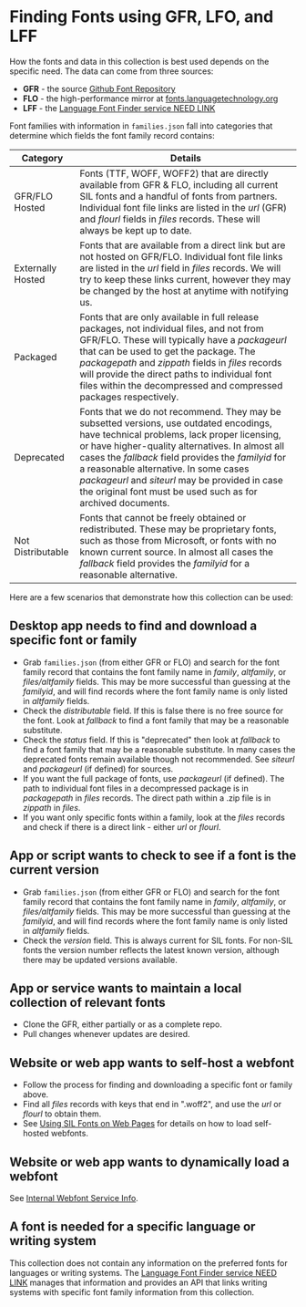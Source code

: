 # Finding Fonts using GFR, LFO, and LFF

How the fonts and data in this collection is best used depends on the specific need. The data can come from three sources:

- **GFR** - the source [Github Font Repository](https://github.com/silnrsi/fonts)
- **FLO** - the high-performance mirror at [fonts.languagetechnology.org](https://fonts.languagetechnology.org)
- **LFF** - the [Language Font Finder service NEED LINK]()

Font families with information in `families.json` fall into categories that determine which fields the font family record contains:


| Category | Details |
| -------- | ------- |
| GFR/FLO Hosted | Fonts (TTF, WOFF, WOFF2) that are directly available from GFR & FLO, including all current SIL fonts and a handful of fonts from partners. Individual font file links are listed in the *url* (GFR) and *flourl* fields in *files* records. These will always be kept up to date. |
| Externally Hosted | Fonts that are available from a direct link but are not hosted on GFR/FLO. Individual font file links are listed in the *url* field in *files* records. We will try to keep these links current, however they may be changed by the host at anytime with notifying us. |
| Packaged | Fonts that are only available in full release packages, not individual files, and not from GFR/FLO. These will typically have a *packageurl* that can be used to get the package. The *packagepath* and *zippath* fields in *files* records will provide the direct paths to individual font files within the decompressed and compressed packages respectively.
| Deprecated | Fonts that we do not recommend. They may be subsetted versions, use outdated encodings, have technical problems, lack proper licensing, or have higher-quality alternatives. In almost all cases the *fallback* field provides the *familyid* for a reasonable alternative. In some cases *packageurl* and *siteurl* may be provided in case the original font must be used such as for archived documents.
| Not Distributable | Fonts that cannot be freely obtained or redistributed. These may be proprietary fonts, such as those from Microsoft, or fonts with no known current source. In almost all cases the *fallback* field provides the *familyid* for a reasonable alternative.

Here are a few scenarios that demonstrate how this collection can be used:

## Desktop app needs to find and download a specific font or family

- Grab `families.json` (from either GFR or FLO) and search for the font family record that contains the font family name in *family*, *altfamily*, or *files/altfamily* fields. This may be more successful than guessing at the *familyid*, and will find records where the font family name is only listed in *altfamily* fields.
- Check the *distributable* field. If this is false there is no free source for the font. Look at *fallback* to find a font family that may be a reasonable substitute.
- Check the *status* field. If this is "deprecated" then look at *fallback* to find a font family that may be a reasonable substitute. In many cases the deprecated fonts remain available though not recommended. See *siteurl* and *packageurl* (if defined) for sources.
- If you want the full package of fonts, use *packageurl* (if defined). The path to individual font files in a decompressed package is in *packagepath* in *files* records. The direct path within a .zip file is in *zippath* in *files*.
- If you want only specific fonts within a family, look at the *files* records and check if there is a direct link - either *url* or *flourl*.

## App or script wants to check to see if a font is the current version

- Grab `families.json` (from either GFR or FLO) and search for the font family record that contains the font family name in *family*, *altfamily*, or *files/altfamily* fields. This may be more successful than guessing at the *familyid*, and will find records where the font family name is only listed in *altfamily* fields.
- Check the *version* field. This is always current for SIL fonts. For non-SIL fonts the version number reflects the latest known version, although there may be updated versions available.

## App or service wants to maintain a local collection of relevant fonts

- Clone the GFR, either partially or as a complete repo.
- Pull changes whenever updates are desired.

## Website or web app wants to self-host a webfont

- Follow the process for finding and downloading a specific font or family above.
- Find all *files* records with keys that end in ".woff2", and use the *url* or *flourl* to obtain them.
- See [Using SIL Fonts on Web Pages](https://software.sil.org/fonts/webfonts/) for details on how to load self-hosted webfonts.

## Website or web app wants to dynamically load a webfont

See [Internal Webfont Service Info](/documentation/webfonts.md).

## A font is needed for a specific language or writing system

This collection does not contain any information on the preferred fonts for languages or writing systems. The [Language Font Finder service NEED LINK]() manages that information and provides an API that links writing systems with specific font family information from this collection. 
